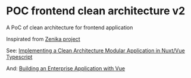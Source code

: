 # POC frontend clean architecture v2

A PoC of clean architecture for frontend application

Inspirated from [Zenika project](https://github.com/Zenika/grenoble-hands-on-front-clean-architecture)

See: [Implementing a Clean Architecture Modular Application in Nuxt/Vue Typescript](https://dirodriguezm.gitlab.io/nuxt-clean-architecture.html)

And: [Building an Enterprise Application with Vue](https://javascript.plainenglish.io/building-vue-enterprise-application-part-0-overture-6d41bea14236)